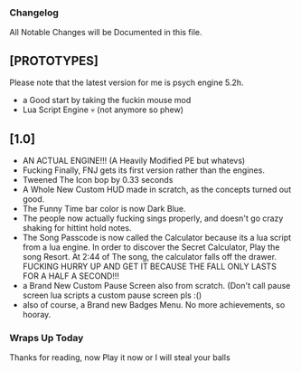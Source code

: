 ### Changelog
All Notable Changes will be Documented in this file.

## [PROTOTYPES]
Please note that the latest version for me
is psych engine 5.2h.
- a Good start by taking the fuckin mouse mod
- Lua Script Engine 💀 (not anymore so phew)

## [1.0]
- AN ACTUAL ENGINE!!! (A Heavily Modified PE but whatevs)
- Fucking Finally, FNJ gets its first version rather than the engines.
- Tweened The Icon bop by 0.33 seconds
- A Whole New Custom HUD made in scratch, as the concepts turned out good.
- The Funny Time bar color is now Dark Blue.
- The people now actually fucking sings properly, and doesn't go crazy shaking for hittint hold notes.
- The Song Passcode is now called the Calculator because its a lua script from a lua engine.
In order to discover the Secret Calculator, Play the song Resort.
At 2:44 of The song, the calculator falls off the drawer.
FUCKING HURRY UP AND GET IT BECAUSE THE FALL ONLY LASTS FOR A HALF A SECOND!!!
- a Brand New Custom Pause Screen also from scratch.
(Don't call pause screen lua scripts a custom pause screen pls :()
- also of course, a Brand new Badges Menu. No more achievements, so hooray.

### Wraps Up Today
Thanks for reading, now Play it now or I will steal your balls